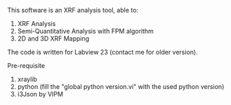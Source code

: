 This software is an XRF analysis tool, able to:
1) XRF Analysis
2) Semi-Quantitative Analysis with FPM algorithm
3) 2D and 3D XRF Mapping

The code is written for Labview 23 (contact me for older version).

Pre-requisite
1) xraylib
2) python (fill the "global python version.vi" with the used python version)
3) i3Json by VIPM

